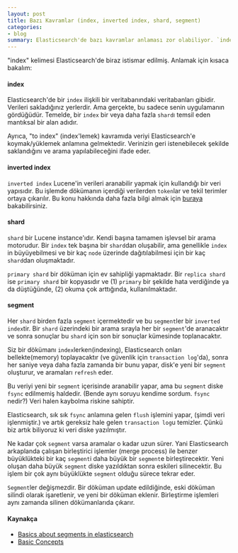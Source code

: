 ```yaml
---
layout: post
title: Bazı Kavramlar (index, inverted index, shard, segment)
categories:
- blog
summary: Elasticsearch'de bazı kavramlar anlaması zor olabiliyor. `index` tam olarak ne demek, `inverted index` nedir? `shard`, `segment` nedir? gibi soruları kısaca açıklamalarını bulabileceğiniz bir döküman. 
---
```


"index" kelimesi Elasticsearch'de biraz istismar edilmiş. Anlamak için kısaca bakalım:

#### index

Elasticsearch'de bir `index` ilişkili bir veritabanındaki veritabanları gibidir. 
Verileri sakladığınız yerlerdir. Ama gerçekte, bu sadece senin uygulamanın gördüğüdür. 
Temelde, bir `index` bir veya daha fazla `shard`ı temsil eden mantıksal bir alan adıdır.

Ayrıca, "to index" (index'lemek) kavramıda veriyi Elasticsearch'e koymak/yüklemek 
anlamına gelmektedir. Verinizin geri istenebilecek şekilde saklandığını ve arama
yapılabileceğini ifade eder. 


#### inverted index

`inverted index` Lucene'in verileri aranabilir yapmak için kullandığı bir veri yapısıdır.
Bu işlemde dökümanın içerdiği verilerden `token`lar ve tekil terimler ortaya çıkarılır. 
Bu konu hakkında daha fazla bilgi almak için [buraya](https://en.wikipedia.org/wiki/Inverted_index) 
bakabilirsiniz.

#### shard

`shard` bir Lucene instance'ıdır. Kendi başına tamamen işlevsel bir arama motorudur. Bir 
`index` tek başına bir `shard`dan oluşabilir, ama genellikle `index` in büyüyebilmesi 
ve bir kaç `node` üzerinde dağıtılabilmesi için bir kaç `shard`dan oluşmaktadır.

`primary shard` bir döküman için ev sahipliği yapmaktadır. Bir `replica shard` ise 
`primary shard` bir kopyasıdır ve (1) `primary` bir şekilde hata verdiğinde ya da 
düştüğünde, (2) okuma çok arttığında, kullanılmaktadır.


#### segment

Her `shard` birden fazla `segment` içermektedir ve bu `segment`ler bir `inverted index`tir. 
Bir `shard` üzerindeki bir arama sırayla her bir `segment`'de aranacaktır ve sonra 
sonuçlar bu `shard` için son bir sonuçlar kümesinde toplanacaktır.

Siz bir dökümanı `index`lerken(indexing), Elasticsearch onları bellekte(memory) 
toplayacaktır (ve güvenlik için `transaction log`'da), sonra her saniye veya daha fazla 
zamanda bir bunu yapar, disk'e yeni bir `segment` oluşturur, ve aramaları `refresh` eder.

Bu veriyi yeni bir `segment` içerisinde aranabilir yapar, ama bu `segment` diske 
`fsync` edilmemiş haldedir. (Bende aynı soruyu kendime sordum. `fsync` nedir?) Veri halen 
kaybolma riskine sahiptir. 

Elasticsearch, sık sık `fsync` anlamına gelen `flush` işlemini yapar, (şimdi veri 
işlenmiştir.) ve artık gereksiz hale gelen `transaction log`u temizler. Çünkü biz artık
biliyoruz ki veri diske yazılmıştır. 

Ne kadar çok `segment` varsa aramalar o kadar uzun sürer. Yani Elasticsearch arkaplanda
çalışan birleştirici işlemler (merge process) ile benzer büyüklükteki bir kaç `segment`i
daha büyük bir `segment`e birleştirecektir. Yeni oluşan daha büyük `segment` diske 
yazıldıktan sonra eskileri silinecektir. Bu işlem bir çok aynı büyüklükte `segment`
olduğu sürece tekrar eder.

`Segment`ler değişmezdir. Bir döküman update edildiğinde, eski döküman silindi olarak 
işaretlenir, ve yeni bir döküman eklenir. Birleştirme işlemleri aynı zamanda silinen 
dökümanlarıda çıkarır.

#### Kaynakça 

 - [Basics about segments in elasticsearch](http://stackoverflow.com/a/15429578/721600)
 - [Basic Concepts](https://www.elastic.co/guide/en/elasticsearch/reference/current/_basic_concepts.html)
